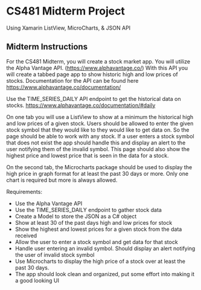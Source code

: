 # CS481 Midterm Project

Using Xamarin ListView, MicroCharts, & JSON API

## Midterm Instructions

For the CS481 Midterm, you will create a stock market app. You will utilize the Alpha Vantage API. (https://www.alphavantage.co/) With this API you will create a tabbed page app to show historic high and low prices of stocks. Documentation for the API can be found here https://www.alphavantage.co/documentation/  

Use the TIME_SERIES_DAILY API endpoint to get the historical data on stocks.  https://www.alphavantage.co/documentation/#daily  

On one tab you will use a ListView to show at a minimum the historical high and low prices of a given stock. Users should be allowed to enter the given stock symbol that they would like to they would like to get data on. So the page should be able to work with any stock. If a user enters a stock symbol that does not exist the app should handle this and display an alert to the user notifying them of the invalid symbol. This page should also show the highest price and lowest price that is seen in the data for a stock.  

On the second tab, the Microcharts package should be used to display the high price in graph format for at least the past 30 days or more. Only one chart is required but more is always allowed.

Requirements:

- Use the Alpha Vantage API
- Use the TIME_SERIES_DAILY endpoint to gather stock data
- Create a Model to store the JSON as a C# object
- Show at least 30 of the past days high and low prices for stock
- Show the highest and lowest prices for a given stock from the data received
- Allow the user to enter a stock symbol and get data for that stock
- Handle user entering an invalid symbol. Should display an alert notifying the user of invalid stock symbol
- Use Microcharts to display the high price of a stock over at least the past 30 days.
- The app should look clean and organized, put some effort into making it a good looking UI
